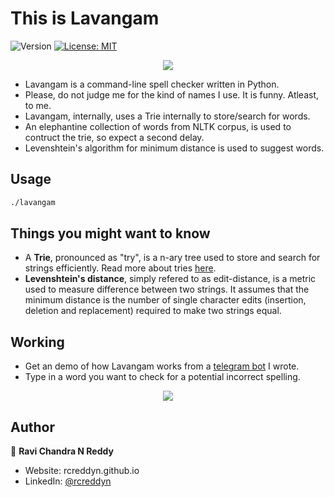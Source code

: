 <h1>This is Lavangam</h1>
<p>
  <img alt="Version" src="https://img.shields.io/badge/version-1.0-blue.svg?cacheSeconds=2592000" />
  <a href="https://github.com/RCReddyN/lavangam/blob/master/LICENSE" target="_blank">
    <img alt="License: MIT" src="https://img.shields.io/badge/License-MIT-yellow.svg" />
  </a>
</p>
<div align="center">
<img src="./img/running.gif">
</div>
<ul>
<li> Lavangam is a command-line spell checker written in Python.
<li> Please, do not judge me for the kind of names I use. It is funny. Atleast, to me.
<li> Lavangam, internally, uses a Trie internally to store/search for words.
<li> An elephantine collection of words from NLTK corpus, is used to contruct the trie, so expect a second delay.
<li> Levenshtein's algorithm for minimum distance is used to suggest words.
</ul>

## Usage

```sh
./lavangam
```

## Things you might want to know
<ul>
<li>A <b>Trie</b>, pronounced as "try", is a n-ary tree used to store and search for strings efficiently. Read more about tries <a href= "https://en.wikipedia.org/wiki/Trie#Algorithms">here</a>.
<li><b>Levenshtein's distance</b>, simply refered to as edit-distance, is a metric used to measure difference between two strings. It assumes that the minimum distance is the number of single character edits (insertion, deletion and replacement) required to make two strings equal.
</ul>

## Working
<ul>
<li> Get an demo of how Lavangam works from a <a href = "https://telegram.me/thegrailbot">telegram bot</a> I wrote.
<li> Type in a word you want to check for a potential incorrect spelling.
</ul>
<div align="center">
<img src = "https://github.com/RCReddyN/lavangam/img/lavangam.png">
</div>

## Author

👤 **Ravi Chandra N Reddy**
* Website: rcreddyn.github.io
* LinkedIn: [@rcreddyn](https://linkedin.com/in/rcreddyn)
